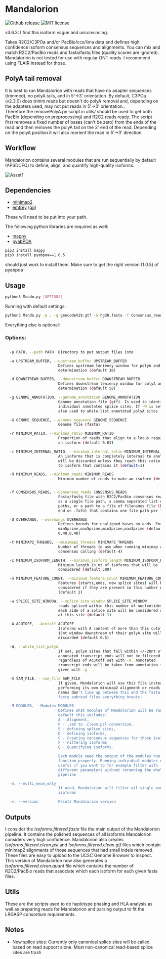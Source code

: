 # Mandalorion #
[![Github release](https://img.shields.io/github/tag/christopher-vollmers/Mandalorion-1.svg?label=Version)](https://github.com/christopher-vollmers/Mandalorion-1/tags)
[![MIT license](https://img.shields.io/badge/License-MIT-blue.svg)](http://perso.crans.org/besson/LICENSE.html)


v3.6.3: I find this isoform vague and unconvincing.

Takes R2C2/C3POa and/or PacBio/ccs/lima data and defines high confidence isoform consensus sequences and alignments.
You can mix and match R2C2/PacBio reads and fasta/fastq files (quality scores are ignored).
Mandalorion is not tested for use with regular ONT reads. I recommend using FLAIR instead for those.

## PolyA tail removal ##

It is best to run Mandalorion with reads that have no adapter sequences (trimmed), no polyA tails, and in 5'->3' orientation. By default, C3POa (v2.3.0) does trimm reads but doesn't do polyA removal and, depending on the adapters used, may not put reads in 5'->3' orientation..   
Therefore the removePolyA.py script in utils/ should be used to get both PacBio (depending on preprocessing) and R2C2 reads ready.
The script first removes a fixed number of bases (can't be zero) from the ends of the read and then removes the polyA tail on the 3' end of the read. Depending on the polyA position it will also reorient the read in 5'->3' direction.

## Workflow

Mandalorion contains several modules that are run sequentially by default (APSDCFQ) to define, align, and quantify high-quality isoforms.

![Asset1](https://user-images.githubusercontent.com/28308271/156075738-51d545ca-0b4c-4ef5-b2ac-2b29f36bc552.png)

## Dependencies ##

- [minimap2](https://github.com/lh3/minimap2)
- [emtrey](https://github.com/rvolden/emtrey) ([go](https://golang.org/dl/))

These will need to be put into your path.

The following python libraries are required as well:

- [mappy](https://pypi.org/project/mappy/)
- [pyabPOA](https://pypi.org/project/pyabpoa/)

```bash
pip3 install mappy
pip3 install pyabpoa==1.0.5
```
should just work to install them. Make sure to get the right version (1.0.5) of pyabpoa

## Usage ##
```bash
python3 Mando.py [OPTIONS]
```

Running with default settings:
```bash
python3 Mando.py -p . -g gencodeV29.gtf -G hg38.fasta -f Consensus_reads.fofn
```
Everything else is optional:

### Options: ###

```bash

  -p PATH, --path PATH  Directory to put output files into

  -u UPSTREAM_BUFFER, --upstream_buffer UPSTREAM_BUFFER
                        Defines upstream leniency window for polyA and TSS
                        determination (default 10)

  -d DOWNSTREAM_BUFFER, --downstream_buffer DOWNSTREAM_BUFFER
                        Defines downstream leniency window for polyA and TSS
                        determination (default 50)

  -g GENOME_ANNOTATION, --genome_annotation GENOME_ANNOTATION
                        Genome annotation file (gtf). Is used to identify
                        individual annotated splice sites. If -W is set it is
                        also used to white-list annotated polyA sites

  -G GENOME_SEQUENCE, --genome_sequence GENOME_SEQUENCE
                        Genome file (fasta)

  -r MINIMUM_RATIO, --minimum_ratio MINIMUM_RATIO
                        Proportion of reads that align to a locus required for
                        an isoform (default 0.01)

  -i MINIMUM_INTERNAL_RATIO, --minimum_internal_ratio MINIMUM_INTERNAL_RATIO
                        An isoforms that is completely internal to another isoform
                        will be discarded unless they reach this ratio compared
                        to isoform that contains it (default=1)

  -R MINIMUM_READS, --minimum_reads MINIMUM_READS
                        Minimum number of reads to make an isoform (default 5)


  -f CONSENSUS_READS, --Consensus_reads CONSENSUS_READS
                        Fasta/fastq file with R2C2/PacBio consensus reads, can be entered
                        as a single file path, a comma separated list of file
                        paths, or a path to a file of filenames file (has to
                        end on .fofn) that contains one file path per line.

  -O OVERHANGS, --overhangs OVERHANGS
                        Defines bounds for unaligned bases on ends. Format:
                        min5prime,max5prime,min3prime,max3prime (default
                        0,40,0,40)

  -t MINIMAP2_THREADS, --minimap2_threads MINIMAP2_THREADS
                        Number of threads to use when running minimap and
                        consensus calling (default 4)

  -I MINIMUM_ISOFORM_LENGTH, --minimum_isoform_length MINIMUM_ISOFORM_LENGTH
                        Minimum length in nt of isoforms that will be
                        considered (default 500)

  -n MINIMUM_FEATURE_COUNT, --minimum_feature_count MINIMUM_FEATURE_COUNT
                        Features (starts,ends, new splice sites) will be
                        considered if they are present in this number of reads
                        (default 2)

  -w SPLICE_SITE_WINDOW, --splice_site_window SPLICE_SITE_WINDOW
                        reads spliced within this number of nucleotides on
                        each side of a splice site will be considered spliced
                        at this site (default 1)

  -A ACUTOFF, --Acutoff ACUTOFF
                        Isoforms with A content of more than this cutoff in a
                        15nt window downstream of their polyA site will be
                        discarded (default 0.5)

  -W, --white_list_polyA
                        If set, polyA sites that fall within +/-20nt of
                        annotated transcript ends will not be filtered
                        regardless of Acutoff set with -A. Annotated
                        transcript ends will be taken from annotation file
                        given with -g

  -S SAM_FILE, --sam_file SAM_FILE
                        If given, Mandalorion will use this file instead of
                        performing its own minimap2 alignment or reads. Careful! If
                        names don't line up between this and the fasta and
                        fastq subread files everything breaks!

  -M MODULES, --Modules MODULES
                        Defines what modules of Mandalorion will be run. By
                        default this includes:
                        A - Alignment,
                        P - .sam to .clean.psl conversion,
                        S - defining splice sites,
                        D - defining isoforms,
                        C - Creating consensus sequences for those isoforms
                        F - Filtering isoforms
                        Q - Quantifying isoforms.

                        Each module need the output of the modules run before it to
                        function properly. Running individual modules can be
                        useful if you want to for example filter with
                        different parameters without rerunning the whole
                        pipeline

  -m, --multi_exon_only
                        If used, Mandalorion will filter all single exon
                        isoforms

  -v, --version         Prints Mandalorion version
```

## Outputs ##

I consider the *Isoforms.filtered.fasta* file the main output of the Mandalorion pipeline. It contains the polished sequences of all isoforms Mandalorion considers very high confidence. Mandalorion also creates *Isoforms.filtered.clean.psl* and *Isoforms.filtered.clean.gtf* files which contain minimap2 alignments of those sequences that had small indels removed. These files are easy to upload to the UCSC Genome Browser to inspect. This version of Mandalorion now also generates a *Isoforms.filtered.clean.quant* file which contains the number of R2C2/PacBio reads that associate which each isoform for each given fasta files.

## Utils ##

These are the scripts used to do haplotype phasing and HLA analysis as well as preparing reads for Mandalorion and parsing output to fit the LRGASP consortium requirements.

## Notes ##

- New splice sites: Currently only canonical splice sites will be called based on read support alone. Most non-canonical read-based splice sites are trash
